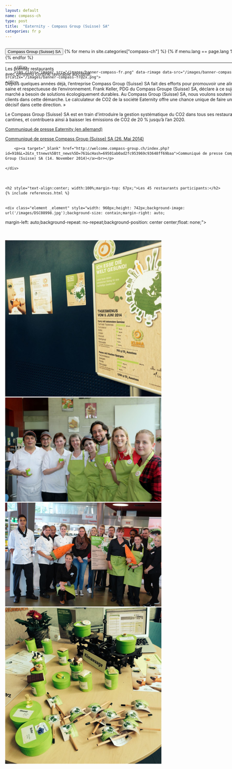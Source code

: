 ```yaml
---
layout: default
name: compass-ch
type: post
title:  "Eaternity - Compass Group (Suisse) SA"
categories: fr p
---
```


<div class="container-hero container-hero-1 clearfix" style="background-image: url('/images/Webseite_Element-1(4).jpg');background-position: left center;background-size: 100%">
	<div class="container-hero-content container-hero-content-1 clearfix">
		<div class="container-4 clearfix" style="margin-bottom:-40px;margin-top:30px;width: 960px;height: 46px;border-bottom: 1px solid rgb(0, 0, 0);">
			<button class="text text-5" style="text-align:left" onClick="window.location='/fr/p/compass-ch';" >Compass Group (Suisse) SA</button>
				{% for menu in site.categories["compass-ch"] %}
				{% if menu.lang == page.lang %}
				<button class="_button" style="float:right;margin-left:20px;margin-top:8px;font-size:0.95em" onClick="window.location='{{menu.url}}';">{{menu.title}}</button>
				{% endif %}{% endfor %}

		</div>
		<img class="image" src="/images/banner-compass-fr.png" data-rimage data-src="/images/banner-compass-fr.png" data-srcat2x="/images/banner-compass-fr@2x.png">
	</div>
</div>


<div class="content-design content-design-1 clearfix" style="height: 2300px;">
	<p class="text text-16" style="width: 798px;margin: 50px auto 0;float:none">Les premier restaurants</p>
	<p class="text text-21" style="width: 798px;margin: 0px auto 0;float:none"> avec un menu continu favorable au climat.</p>
	<div class="text text-25" style="width: 798px;margin: 10px auto 0;float:none">
		<p>Depuis quelques années déjà, l’entreprise Compass Group (Suisse) SA fait des efforts pour promouvoir une alimentation saine et respectueuse de l’environnement. Frank Keller, PDG du Compass Groupe (Suisse) SA, déclare à ce sujet : « Le marché a besoin de solutions écologiquement durables. Au Compass Group (Suisse) SA, nous voulons soutenir nos clients dans cette démarche. Le calculateur de CO2 de la société Eaternity offre une chance unique de faire un pas décisif dans cette direction. » </p>
		<p>Le Compass Group (Suisse) SA est en train d'introduire la gestion systématique du CO2 dans tous ses restaurants et cantines, et contribuera ainsi à baisser les émissions de CO2 de 20 % jusqu’à l’an 2020.</p>
		<p><a target="_blank" href="/assets/de/2014-05-26 Pressemitteilung-Eaternity-Compass.pdf">Communiqué de presse Eaternity (en allemand)</a><br></p>
		<p><a target="_blank" href="http://welcome.compass-group.ch/index.php?id=918&L=2&tx_ttnews%5Btt_news%5D=750&cHash=5831b92957f370ea42c09c54fc6a647c">Communiqué de presse Compass Group (Suisse) SA (26. Mai 2014)</a><br></p>

		<p><a target="_blank" href="http://welcome.compass-group.ch/index.php?id=918&L=2&tx_ttnews%5Btt_news%5D=761&cHash=69501ab0ad2fc953969c93648ff69baa">Communiqué de presse Compass Group (Suisse) SA (14. November 2014)</a><br></p>

	</div>



	<h2 style="text-align:center; width:100%;margin-top: 67px;">Les 45 restaurants participants:</h2>
	{% include references.html %}


	<div class="element _element" style="width: 960px;height: 742px;background-image: url('/images/DSC08998.jpg');background-size: contain;margin-right: auto;
margin-left: auto;background-repeat: no-repeat;background-position: center center;float: none;"></div>

<div class="container">
<div class="row" style="margin-top:50px">
<div class="col-md-3"><img class="shadow" src="/images/compass-ch/BAFU2.jpg" /></div>
<div class="col-md-3"><img class="shadow" src="/images/compass-ch/BAFU.jpg" /></div>
<div class="col-md-3">

<img class="shadow" src="/images/compass-ch/Siemens.jpg" />


</div>


<div class="col-md-3"><img class="shadow" src="/images/compass-ch/BAFU3.jpg" /></div>
</div>
</div>


</div>
